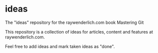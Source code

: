 # ideas
The "ideas" repository for the raywenderlich.com book Mastering Git


This repository is a collection of ideas for articles, content and features at raywenderlich.com.

Feel free to add ideas and mark taken ideas as "done".

